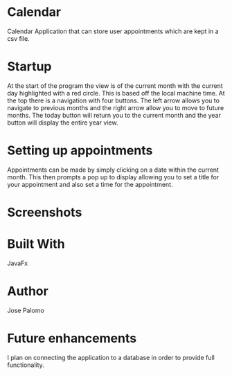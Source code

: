 # Calendar
Calendar Application that can store user appointments which are kept in a csv file.

# Startup

At the start of the program the view is of the current month with the current day highlighted with a red circle. This is based off the local machine time. At the top there is a navigation with four buttons. The left arrow allows you to navigate to previous months and the right arrow allow you to move to future months. The today button will return you to the current month and the year button will display the entire year view.

# Setting up appointments

Appointments can be made by simply clicking on a date within the current month. This then prompts a pop up to display allowing you to set a title for your appointment and also set a time for the appointment.

# Screenshots
# Built With
 JavaFx
 # Author
 Jose Palomo
 # Future enhancements
 I plan on connecting the application to a database in order to provide full functionality.
